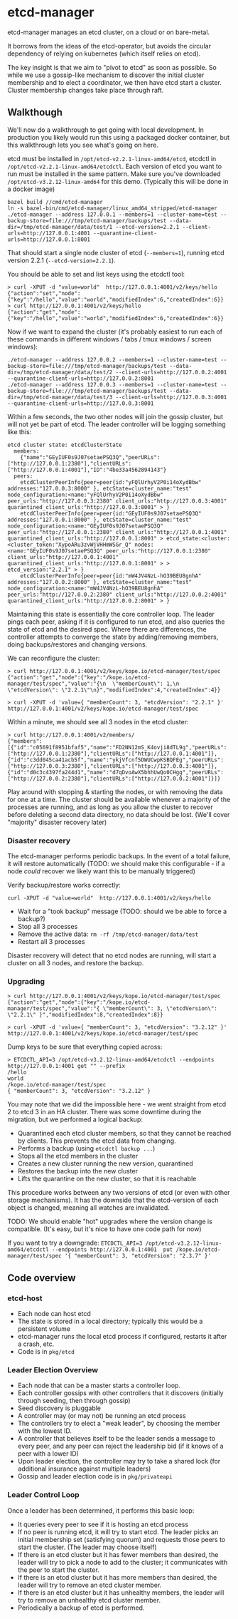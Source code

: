 # etcd-manager

etcd-manager manages an etcd cluster, on a cloud or on bare-metal.

It borrows from the ideas of the etcd-operator, but avoids the circular dependency of relying on kubernetes (which itself relies on etcd).

The key insight is that we aim to "pivot to etcd" as soon as possible.  So while we use a gossip-like mechanism to discover the initial cluster membership and to elect a coordinator, we then have etcd start a cluster.  Cluster membership changes take place through raft.

## Walkthough

We'll now do a walkthrough to get going with local development.  In production you likely would run this using
a packaged docker container, but this walkthrough lets you see what's going on here.

etcd must be installed in `/opt/etcd-v2.2.1-linux-amd64/etcd`, etcdctl in `/opt/etcd-v2.2.1-linux-amd64/etcdctl`.  Each version of etcd you want to run must be installed in the same pattern.  Make sure you've downloaded `/opt/etcd-v3.2.12-linux-amd64` for this demo. (Typically this will be done in a docker image)

```
bazel build //cmd/etcd-manager
ln -s bazel-bin/cmd/etcd-manager/linux_amd64_stripped/etcd-manager
./etcd-manager --address 127.0.0.1 --members=1 --cluster-name=test --backup-store=file:///tmp/etcd-manager/backups/test --data-dir=/tmp/etcd-manager/data/test/1 --etcd-version=2.2.1 --client-urls=http://127.0.0.1:4001 --quarantine-client-urls=http://127.0.0.1:8001
```

That should start a single node cluster of etcd (`--members=1`), running etcd version 2.2.1 (`--etcd-version=2.2.1`).

You should be able to set and list keys using the etcdctl tool:

```
> curl -XPUT -d "value=world"  http://127.0.0.1:4001/v2/keys/hello
{"action":"set","node":{"key":"/hello","value":"world","modifiedIndex":6,"createdIndex":6}}
> curl http://127.0.0.1:4001/v2/keys/hello
{"action":"get","node":{"key":"/hello","value":"world","modifiedIndex":6,"createdIndex":6}}
```

Now if we want to expand the cluster (it's probably easiest to run each of these commands in different windows / tabs / tmux windows / screen windows):

```
./etcd-manager --address 127.0.0.2 --members=1 --cluster-name=test --backup-store=file:///tmp/etcd-manager/backups/test --data-dir=/tmp/etcd-manager/data/test/2 --client-urls=http://127.0.0.2:4001 --quarantine-client-urls=http://127.0.0.2:8001
./etcd-manager --address 127.0.0.3 --members=1 --cluster-name=test --backup-store=file:///tmp/etcd-manager/backups/test --data-dir=/tmp/etcd-manager/data/test/3 --client-urls=http://127.0.0.3:4001 --quarantine-client-urls=http://127.0.0.3:8001
```

Within a few seconds, the two other nodes will join the gossip cluster, but will not yet be part of etcd.  The leader controller will be logging something like this:

```
etcd cluster state: etcdClusterState
  members:
    {"name":"GEyIUF0s9J07setaePSQ3Q","peerURLs":["http://127.0.0.1:2380"],"clientURLs":["http://127.0.0.1:4001"],"ID":"4be33a4562894143"}
  peers:
    etcdClusterPeerInfo{peer=peer{id:"yFQlUrhyV2P0i14oXydBbw" addresses:"127.0.0.3:8000" }, etcState=cluster_name:"test" node_configuration:<name:"yFQlUrhyV2P0i14oXydBbw" peer_urls:"http://127.0.0.3:2380" client_urls:"http://127.0.0.3:4001" quarantined_client_urls:"http://127.0.0.3:8001" > }
    etcdClusterPeerInfo{peer=peer{id:"GEyIUF0s9J07setaePSQ3Q" addresses:"127.0.0.1:8000" }, etcState=cluster_name:"test" node_configuration:<name:"GEyIUF0s9J07setaePSQ3Q" peer_urls:"http://127.0.0.1:2380" client_urls:"http://127.0.0.1:4001" quarantined_client_urls:"http://127.0.0.1:8001" > etcd_state:<cluster:<cluster_token:"XypoARu3zvWjVHHmWSGr_Q" nodes:<name:"GEyIUF0s9J07setaePSQ3Q" peer_urls:"http://127.0.0.1:2380" client_urls:"http://127.0.0.1:4001" quarantined_client_urls:"http://127.0.0.1:8001" > > etcd_version:"2.2.1" > }
    etcdClusterPeerInfo{peer=peer{id:"mW4JV4NzL-hO39BEU8gnhA" addresses:"127.0.0.2:8000" }, etcState=cluster_name:"test" node_configuration:<name:"mW4JV4NzL-hO39BEU8gnhA" peer_urls:"http://127.0.0.2:2380" client_urls:"http://127.0.0.2:4001" quarantined_client_urls:"http://127.0.0.2:8001" > }
```

Maintaining this state is essentially the core controller loop.  The leader pings each peer,
asking if it is configured to run etcd, and also queries the state of etcd and the desired spec.
Where there are differences, the controller attempts to converge the state by adding/removing members,
doing backups/restores and changing versions.

We can reconfigure the cluster:

```
> curl http://127.0.0.1:4001/v2/keys/kope.io/etcd-manager/test/spec
{"action":"get","node":{"key":"/kope.io/etcd-manager/test/spec","value":"{\n  \"memberCount\": 1,\n  \"etcdVersion\": \"2.2.1\"\n}","modifiedIndex":4,"createdIndex":4}}

> curl -XPUT -d 'value={ "memberCount": 3, "etcdVersion": "2.2.1" }' http://127.0.0.1:4001/v2/keys/kope.io/etcd-manager/test/spec
```

Within a minute, we should see all 3 nodes in the etcd cluster:

```
> curl http://127.0.0.1:4001/v2/members/
{"members":[{"id":"c05691f8951bfaf5","name":"FD2NN12mS_K4ovji8dTL9g","peerURLs":["http://127.0.0.1:2380"],"clientURLs":["http://127.0.0.1:4001"]},{"id":"c3dd045ca41acb5f","name":"ykjVfcnf5DWUCwpKSBQFEg","peerURLs":["http://127.0.0.3:2380"],"clientURLs":["http://127.0.0.3:4001"]},{"id":"d0c3c4397fa244d1","name":"d7qDvoAwX5bhhUwQo0CHgg","peerURLs":["http://127.0.0.2:2380"],"clientURLs":["http://127.0.0.2:4001"]}]}
```

Play around with stopping & starting the nodes, or with removing the data for one at a time.  The cluster should be available whenever a majority of the processes are running,
and as long as you allow the cluster to recover before deleting a second data directory, no data should be lost.
(We'll cover "majority" disaster recovery later)

### Disaster recovery

The etcd-manager performs periodic backups.  In the event of a total failure, it will restore automatically
(TODO: we should make this configurable - if a node _could_ recover we likely want this to be manually triggered)

Verify backup/restore works correctly:

```
curl -XPUT -d "value=world"  http://127.0.0.1:4001/v2/keys/hello
```

* Wait for a "took backup" message (TODO: should we be able to force a backup?)
* Stop all 3 processes
* Remove the active data: `rm -rf /tmp/etcd-manager/data/test`
* Restart all 3 processes

Disaster recovery will detect that no etcd nodes are running, will start a cluster on all 3 nodes, and restore the backup.


### Upgrading

```
> curl http://127.0.0.1:4001/v2/keys/kope.io/etcd-manager/test/spec
{"action":"get","node":{"key":"/kope.io/etcd-manager/test/spec","value":"{ \"memberCount\": 3, \"etcdVersion\": \"2.2.1\" }","modifiedIndex":8,"createdIndex":8}}

> curl -XPUT -d 'value={ "memberCount": 3, "etcdVersion": "3.2.12" }' http://127.0.0.1:4001/v2/keys/kope.io/etcd-manager/test/spec
```

Dump keys to be sure that everything copied across:
```
> ETCDCTL_API=3 /opt/etcd-v3.2.12-linux-amd64/etcdctl --endpoints http://127.0.0.1:4001 get "" --prefix
/hello
world
/kope.io/etcd-manager/test/spec
{ "memberCount": 3, "etcdVersion": "3.2.12" }
```

You may note that we did the impossible here - we went straight from etcd 2 to etcd 3 in an HA cluster.  There was some
downtime during the migration, but we performed a logical backup:

* Quarantined each etcd cluster members, so that they cannot be reached by clients.  This prevents the etcd data from changing.
* Performs a backup (using `etcdctl backup ...`)
* Stops all the etcd members in the cluster
* Creates a new cluster running the new version, quarantined
* Restores the backup into the new cluster
* Lifts the quarantine on the new cluster, so that it is reachable

This procedure works between any two versions of etcd (or even with other storage mechanisms).  It has the downside
that the etcd-version of each object is changed, meaning all watches are invalidated.

TODO: We should enable "hot" upgrades where the version change is compatible.  (It's easy, but it's nice to have one code path for now)

If you want to try a downgrade:
`ETCDCTL_API=3 /opt/etcd-v3.2.12-linux-amd64/etcdctl --endpoints http://127.0.0.1:4001  put /kope.io/etcd-manager/test/spec '{ "memberCount": 3, "etcdVersion": "2.3.7" }'`

## Code overview

### etcd-host

* Each node can host etcd
* The state is stored in a local directory; typically this would be a persistent volume
* etcd-manager runs the local etcd process if configured, restarts it after a crash, etc.
* Code is in `pkg/etcd`

### Leader Election Overview

* Each node that can be a master starts a controller loop.
* Each controller gossips with other controllers that it discovers (initially through seeding, then through gossip)
* Seed discovery is pluggable
* A controller may (or may not) be running an etcd process
* The controllers try to elect a "weak leader", by choosing the member with the lowest ID.
* A controller that believes itself to be the leader sends a message to every peer, and any peer can reject the leadership bid (if it knows of a peer with a lower ID)
* Upon leader election, the controller may try to take a shared lock (for additional insurance against multiple leaders)
* Gossip and leader election code is in `pkg/privateapi`

### Leader Control Loop

Once a leader has been determined, it performs this basic loop:

* It queries every peer to see if it is hosting an etcd process
* If no peer is running etcd, it will try to start etcd.  The leader picks an initial membership set (satisfying quorum) and requests those peers to start the cluster.  (The leader may choose itself)
* If there is an etcd cluster but it has fewer members than desired, the leader will try to pick a node to add to the cluster; it communicates with the peer to start the cluster.
* If there is an etcd cluster but it has more members than desired, the leader will try to remove an etcd cluster member.
* If there is an etcd cluster but it has unhealthy members, the leader will try to remove an unhealthy etcd cluster member.
* Periodically a backup of etcd is performed.

